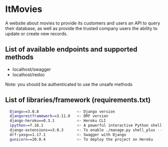 # ItMovies

A website about movies to provide its customers and users an API to query their database, as well as provide the trusted company users the ability to update or create new records.

## List of available endpoints and supported methods
- localhost/swagger
- localhost/redoc


Note: you should be authenticated to use the unsafe methods

## List of libraries/framework (requirements.txt)
```sh
  Django==3.0.8                 <- Django version
  djangorestframework==3.11.0   <- DRF version
  django-heroku==0.3.1          <- Heroku CLI
  ipython==7.16.1               <- A powerful interactive Python shell
  django-extensions==3.0.3      <- To enable ./manage.py shell_plus --ipython
  drf-yasg==1.17.1              <- Swagger with Django
  gunicorn==20.0.4              <- To deploy the project on Heroku
```
